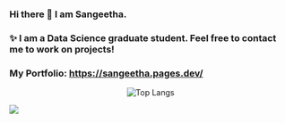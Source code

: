 ### Hi there 👋 I am Sangeetha.
### ✨ I am a Data Science graduate student. Feel free to contact me to work on projects!
### My Portfolio: https://sangeetha.pages.dev/
<!--
**Sangeetha-007/Sangeetha-007** is a ✨ _special_ ✨ repository because its `README.md` (this file) appears on your GitHub profile.

Here are some ideas to get you started:

- 🔭 I’m currently working on ...
- 🌱 I’m currently learning ...
- 👯 I’m looking to collaborate on ...
- 🤔 I’m looking for help with ...
- 💬 Ask me about ...
- 📫 How to reach me: ...
- 😄 Pronouns: ...
- ⚡ Fun fact: ...

-->
<!--![Sangeetha's GitHub stats](https://github-readme-streak-stats.herokuapp.com/?user=Sangeetha-007&theme=outrun) -->



<div align="center">
  <img src="https://github-readme-stats.vercel.app/api/top-langs/?username=Sangeetha-007&hide_progress=true" alt="Top Langs" />
</div>


<!--
<p align="center">
<div align="center">
  <img src="https://github-readme-stats.vercel.app/api?username=Sangeetha-007&hide_title=false&hide_rank=true&show_icons=true&include_all_commits=true&count_private=true&disable_animations=false&theme=default&locale=en&hide_border=false&order=1" height="80" alt="stats graph"  />

</div>
-->

![](https://komarev.com/ghpvc/?username=Sangeetha-007&label=PROFILE+VIEWS&style=for-the-badge&color=blueviolet) <!--!(Since December 27, 2023) -->

